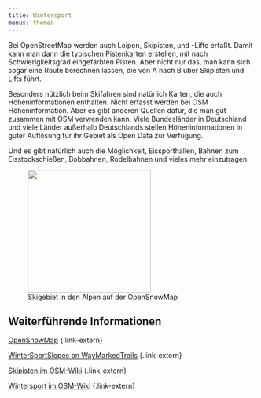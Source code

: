 ```yaml
---
title: Wintersport
menus: themen
---
```


Bei OpenStreetMap werden auch Loipen, Skipisten, und -Lifte erfaßt. Damit
kann man dann die typischen Pistenkarten erstellen, mit nach
Schwierigkeitsgrad eingefärbten Pisten. Aber nicht nur das, man kann sich
sogar eine Route berechnen lassen, die von A nach B über Skipisten und Lifts
führt.

Besonders nützlich beim Skifahren sind natürlich Karten, die auch
Höheninformationen enthalten. Nicht erfasst werden bei OSM Höheninformation.
Aber es gibt anderen Quellen dafür, die man gut zusammen mit OSM verwenden
kann. Viele Bundesländer in Deutschland und viele Länder außerhalb Deutschlands
stellen Höheninformationen in guter Auflösung für ihr Gebiet als Open Data zur
Verfügung.

Und es gibt natürlich auch die Möglichkeit, Eissporthallen, Bahnen zum
Eisstockschießen, Bobbahnen, Rodelbahnen und vieles mehr einzutragen.

<figure class="float-right">
<a href="skigebiet.jpg"><img src="skigebiet-small.jpg" width="250"/></a>
<figcaption>Skigebiet in den Alpen auf der OpenSnowMap</figcaption>
</figure>

## Weiterführende Informationen

[OpenSnowMap](https://www.opensnowmap.org/)
{.link-extern}

[WinterSportSlopes on WayMarkedTrails](https://slopes.waymarkedtrails.org/)
{.link-extern}

[Skipisten im OSM-Wiki](https://wiki.openstreetmap.org/wiki/DE:Tag:route=piste)
{.link-extern}

[Wintersport im OSM-Wiki](https://wiki.openstreetmap.org/wiki/Winter_sports)
{.link-extern}


